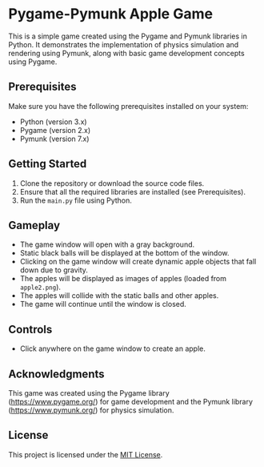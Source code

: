 # Pygame-Pymunk Apple Game

This is a simple game created using the Pygame and Pymunk libraries in Python. It demonstrates the implementation of physics simulation and rendering using Pymunk, along with basic game development concepts using Pygame.

## Prerequisites

Make sure you have the following prerequisites installed on your system:

- Python (version 3.x)
- Pygame (version 2.x)
- Pymunk (version 7.x)

## Getting Started

1. Clone the repository or download the source code files.
2. Ensure that all the required libraries are installed (see Prerequisites).
3. Run the `main.py` file using Python.

## Gameplay

- The game window will open with a gray background.
- Static black balls will be displayed at the bottom of the window.
- Clicking on the game window will create dynamic apple objects that fall down due to gravity.
- The apples will be displayed as images of apples (loaded from `apple2.png`).
- The apples will collide with the static balls and other apples.
- The game will continue until the window is closed.

## Controls

- Click anywhere on the game window to create an apple.

## Acknowledgments

This game was created using the Pygame library (https://www.pygame.org/) for game development and the Pymunk library (https://www.pymunk.org/) for physics simulation.

## License

This project is licensed under the [MIT License](LICENSE).
